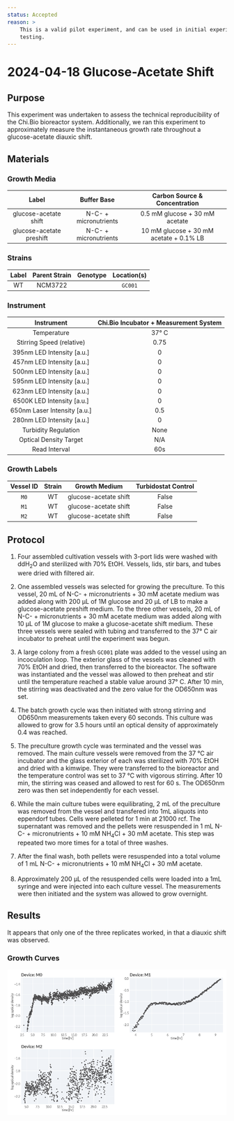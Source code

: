 ```yaml
---
status: Accepted
reason: >
    This is a valid pilot experiment, and can be used in initial experiment
    testing. 
---
```


# 2024-04-18 Glucose-Acetate Shift

## Purpose
This experiment was undertaken to assess the technical reproducibility of the 
Chi.Bio bioreactor system. Additionally, we ran this experiment to approximately 
measure the instantaneous growth rate throughout a glucose-acetate diauxic shift. 

## Materials

### Growth Media
| **Label** | **Buffer Base** | **Carbon Source & Concentration** |
|:--:|:--:|:--:|
| glucose-acetate shift | N-C- + micronutrients | 0.5 mM glucose + 30 mM acetate|
| glucose-acetate preshift | N-C- + micronutrients | 10 mM glucose + 30 mM acetate + 0.1% LB|

### Strains 
| **Label** | **Parent Strain**|  **Genotype** | **Location(s)**|
|:--: | :--:| :--:| :--:|
|WT| NCM3722 | | `GC001`|

### Instrument

| **Instrument** | **Chi.Bio Incubator + Measurement System**|
|:--:| :--:|
| Temperature | 37° C|
| Stirring Speed (relative)| 0.75 |
| 395nm LED Intensity [a.u.] | 0 |
| 457nm LED Intensity [a.u.] | 0 |
| 500nm LED Intensity [a.u.] | 0 |
| 595nm LED Intensity [a.u.] | 0 |
| 623nm LED Intensity [a.u.] | 0 |
| 6500K LED Intensity [a.u.] |  0 |
| 650nm Laser Intensity [a.u.] | 0.5 |
| 280nm LED Intensity [a.u.] | 0 |
| Turbidity Regulation | None |
| Optical Density Target | N/A| 
| Read Interval | 60s|

### Growth Labels

| **Vessel ID** | **Strain** | **Growth Medium** | **Turbidostat Control** |
|:--:|:--:|:--:|:--:|
| `M0` | WT | glucose-acetate shift | False |
| `M1` | WT | glucose-acetate shift | False |
| `M2` | WT | glucose-acetate shift | False |

## Protocol

1. Four assembled cultivation vessels with 3-port lids were washed with ddH$_2$O
and sterilized with 70% EtOH. Vessels, lids, stir bars, and tubes were dried with 
filtered air. 

2. One assembled vessels was selected for growing the preculture. To this vessel,
20 mL of N-C- + micronutrients + 30 mM acetate medium was added along with 200 µL 
of 1M glucose and 20 µL of LB to make a glucose-acetate preshift medium. To the three other vessels,
20 mL of N-C- + micronutrients + 30 mM acetate medium was added along with 10 µL 
of 1M glucose to make a glucose-acetate shift medium. These three vessels were 
sealed with tubing and transferred to the 37° C air incubator to preheat until 
the experiment was begun.


3. A large colony from a fresh `GC001` plate was added to the vessel using an 
incoculation loop. The exterior glass of the vessels was cleaned with 70% EtOH
and dried, then transferred to the bioreactor. The software was instantiated and
the vessel was allowed to then preheat and stir until the temperature reached a
stable value around 37° C. After 10 min, the stirring was deactivated and the
zero value for the OD650nm was set. 

4. The batch growth cycle was then initiated with strong stirring and OD650nm 
measurements taken every 60 seconds. This culture was allowed to grow for 3.5 hours 
until an optical density of approximately 0.4 was reached. 

5. The preculture growth cycle was terminated and the vessel was removed. The 
main culture vessels were removed from the 37 °C air incubator and the glass 
exterior of each was sterilized with 70% EtOH and dried with a kimwipe. They
were transferred to the bioreactor and the temperature control was set to 37 °C
with vigorous stirring.  After 10 min, the stirring was ceased and allowed to rest 
for 60 s. The OD650nm zero was then set independently for each vessel.

6. While the main culture tubes were equilibrating, 2 mL of the preculture was 
removed from the vessel and transfered into 1mL aliquots into eppendorf tubes. 
Cells were pelleted for 1 min at 21000 rcf. The supernatant was removed and the 
pellets were resuspended in 1 mL N-C- + micronutrients + 10 mM NH$_4$Cl + 30 mM acetate.
This step was repeated two more times for a total of three washes.

7. After the final wash, both pellets were resuspended into a total volume of 1 mL 
N-C- + micronutrients + 10 mM NH$_4$Cl + 30 mM acetate.

8. Approximately 200 µL of  the resuspended cells were loaded into a 1mL syringe 
and were injected into each culture vessel. The measurements were then initiated 
and the system was allowed to grow overnight. 


## Results
It appears that only one of the three replicates worked, in that a diauxic shift 
was observed. 

### Growth Curves
![](growth_curves.png)